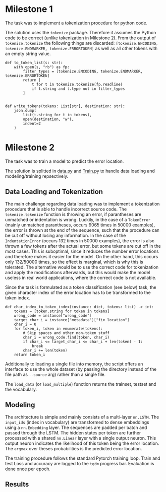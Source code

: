 # Milestone 1

The task was to implement a tokenization procedure for python code.

The solution uses the `tokenize` package. Therefore it assumes the Python code to be correct (unlike tokenization in Milestone 2). From the output of `tokenize.tokenize` the following things are discarded: `[tokenize.ENCODING, tokenize.ENDMARKER, tokenize.ERRORTOKEN]` as well as all other tokens with an empty string value.

```
def to_token_list(s: str):
    with open(s, "rb") as fp:
        filter_types = [tokenize.ENCODING, tokenize.ENDMARKER, tokenize.ERRORTOKEN]
        return [
            t for t in tokenize.tokenize(fp.readline)
            if t.string and t.type not in filter_types
        ]


def write_tokens(tokens: List[str], destination: str):
    json.dump(
        list(t.string for t in tokens),
        open(destination, "w"),
        indent=2
    )
```

# Milestone 2

The task was to train a model to predict the error location. 

The solution is splitted in [data.py](milestone2/data.py) and [Train.py](milestone2/Train.py) to handle data loading and modeling/training repsectively.

## Data Loading and Tokenization

The main challenge regarding data loading was to implement a tokenization procedure that is able to handle incorrect source code. 
The `tokenize.tokenize` function is throwing an error, if parantheses are unmatched or indentation is wrong. 
Luckily, in the case of a `TokenError` (mainly unmatched parantheses, occurs 9065 times in 50000 examples), the error is thrown at the end of the sequence, such that the procedure can be cut off without losing any information. In the case of the `IndentationError` (occurs 132 times in 50000 examples), the error is also thrown a few tokens after the actual error, but some tokens are cut off in the most cases. This is suboptimal, since it reduces the number error locations and therefore makes it easier for the model. On the other hand, this occurs only 132/50000 times, so the effect is marginal, which is why this is tolerated. The alternative would be to use the correct code for tokenization and apply the modifications afterwards, but this would make the model useless in real world applications, where the correct code is not available.

Since the task is formulated as a token classification (see below) task, the given character index of the error location has to be transformed to the token index.
```
def char_index_to_token_index(instance: dict, tokens: list) -> int:
    tokens = [token.string for token in tokens]
    wrong_code = instance["wrong_code"]
    target_char_i = instance["metadata"]["fix_location"]
    char_i = 0
    for token_i, token in enumerate(tokens):
        # Skip spaces and other non-token stuff
        char_i = wrong_code.find(token, char_i)
        if char_i <= target_char_i <= char_i + len(token) - 1:
            break
        char_i += len(token)
    return token_i
```

Additionally to loading a single file into memory, the script offers an interface to use the whole dataset (by passing the directory instead of the file path as `--source` arg) rather than a single file. 

The `load_data` (or `load_multiple`) function returns the trainset, testset and the vocabulary.


## Modeling

The architecture is simple and mainly consists of a multi-layer `nn.LSTM`. The `input_ids` (index in vocabulary) are transformed to dense embeddings using a `nn.Embedding` layer.
The sequences are padded per batch and passed through the LSTM. The hidden states per token are further processed with a shared `nn.Linear` layer with a single output neuron. This output neuron indicates the likelihood of this token being the error location. The `argmax` over theses probabilities is the predicted error location.

The training procedure follows the standard Pytorch training loop. Train and test Loss and accuracy are logged to the `tqdm` progress bar. Evaluation is done once per epoch.

## Results

